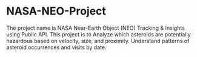 # NASA-NEO-Project
The project name is  NASA Near-Earth Object (NEO) Tracking &amp; Insights using Public API. This project is to Analyze which asteroids are potentially hazardous based on velocity, size, and proximity. Understand patterns of asteroid occurrences and visits by date. 

